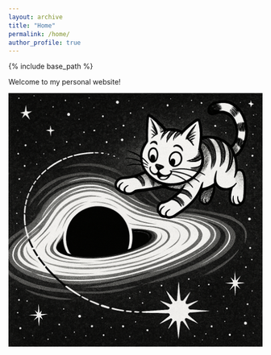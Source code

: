 ```yaml
---
layout: archive
title: "Home"
permalink: /home/
author_profile: true
---
```


{% include base_path %}


Welcome to my personal website!

![plot](./images/SMBHkotek.png)
